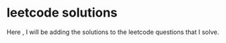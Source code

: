 # leetcode solutions

Here , I will be adding the solutions to the leetcode questions that I solve.
